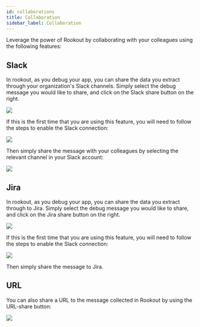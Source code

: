 ```yaml
---
id: collaborations
title: Collaboration
sidebar_label: Collaboration
---
```

Leverage the power of Rookout by collaborating with your colleagues using the following features:

## Slack

In rookout, as you debug your app, you can share the data you extract through your organization's Slack channels.
Simply select the debug message you would like to share, and click on the Slack share button on the right.

<img src="/img/screenshots/Slack_Collaboration_Tool.png" />

If this is the first time that you are using this feature, you will need to follow the steps to enable the Slack connection:

<img src="/img/screenshots/Slack_Authorise.png" />

Then simply share the message with your colleagues by selecting the relevant channel in your Slack account:

<img src="/img/screenshots/Slack_Share.png" />

## Jira

In rookout, as you debug your app, you can share the data you extract through to Jira.
Simply select the debug message you would like to share, and click on the Jira share button on the right.

<img src="/img/screenshots/jira_share.png" />

If this is the first time that you are using this feature, you will need to follow the steps to enable the Slack connection:

<img src="/img/screenshots/jira_auth.png" />

Then simply share the message to Jira.

## URL

You can also share a URL to the message collected in Rookout by using the URL-share button:

<img src="/img/screenshots/URL_Share.png" />

